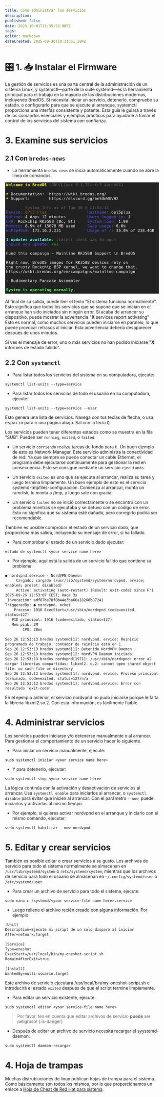 ```yaml
---
title: Cómo administrar los servicios
description:
published: false
date: 2025-10-01T11:35:53.087Z
tags:
editor: markdown
dateCreated: 2025-09-30T10:31:51.284Z
---
```


# 🎛️ 1. 📥 Instalar el Firmware

La gestión de servicios es una parte central de la administración de un sistema Linux, y systemctl—parte de la suite systemd—es la herramienta principal para el trabajo en la mayoría de las distribuciones modernas, incluyendo BredOS. Si necesita iniciar un servicio, detenerlo, compruebe su estado. o configurarlo para que se ejecute al arranque, systemctl proporciona una interfaz consistente y potente. Esta guía le guiará a través de los comandos esenciales y ejemplos prácticos para ayudarle a tomar el control de los servicios del sistema con confianza.

# 3. Examine sus servicios

## 2.1 Con `bredos-news`

- La herramienta `bredos-news` se inicia automáticamente cuando se abre la línea de comandos.

![bredos-news.png](/systemd/bredos-news.png)

Al final de su salida, puede leer el texto "El sistema funciona normalmente". Esto significa que todos los servicios que se supone que se inician en el arranque han sido iniciados sin ningún error. Si acaba de arrancar su dispositivo, puede mostrar la advertencia "**X** services report activating" Esto es normal, como muchos servicios pueden iniciarse en paralelo, lo que puede provocar retrasos al iniciar. Esta advertencia debería desaparecer después de unos minutos.

Si ves el mensaje de error, uno o más servicios no han podido iniciarse "**X** informes de estado fallido".

## 2.2 Con `systemctl`

- Para listar todos los servicios del sistema en su computadora, ejecute:

```
systemctl list-units --type=service
```

- Para listar todos los servicios de todo el usuario en su computadora, ejecute:

```
systemctl list-units --type=service --user
```

Esto genera una lista de servicios. Navega con tus teclas de flecha, o usa <kbd>espacio</kbd> para ir una página abajo. Sal con la tecla <kbd>Q</kbd>.

Los servicios pueden tener diferentes estados como se muestra en la fila "SUB". Pueden ser `running`, `exited`, o `failed`.

- Un servicio `corriendo` realiza tareas de fondo para ti. Un buen ejemplo de esto es Network Manager. Este servicio administra la conectividad de red. Ya que siempre se puede conectar un cable Ethernet, el programa debe ejecutarse continuamente para gestionar la red en consecuencia. Esto se consigue mediante un servicio `ejecutando`.

- Un servicio `exited` es uno que se ejecuta al arrancar, realiza su tarea y luego termina limpiamente. Un buen ejemplo de esto es el servicio systemd-tmpfiles-configuración. Comienza al arrancar, monta un ramdisk, lo monta a /tmp, y luego sale con gracia.

- Un servicio `failed` no se inició correctamente o se encontró con un problema mientras se ejecutaba y se detuvo con un código de error. Esto no significa que su sistema esté dañado, pero corregirlo podría ser recomendable.

También es posible comprobar el estado de un servicio dado, que proporciona más salida, incluyendo su mensaje de error, si ha fallado.

- Para comprobar el estado de un servicio dado ejecutar:

```
estado de systemctl <your service name here>
```

- Por ejemplo, aquí está la salida de un servicio fallido que contiene su problema:

```
● nordvpnd.service - NordVPN Daemon
     Cargado: cargado (/usr/lib/systemd/system/nordvpnd. ervice; enabled; preset: disabled)
     Active: activating (auto-restart) (Result: exit-code) since Fri 2025-09-26 12:53:07 CEST; Hace 3s
 Invocación: adf87be78f8b44e3ba66a18268b87241
TriggeredBy: ● nordvpnd. ocket
    Proceso: 1916 ExecStart=/usr/sbin/nordvpnd (code=exited, status=127)
   PID principal: 1916 (code=exitado, status=127)
   Mem piak: 2M
        CPU: 28ms

Sep 26 12:53:13 bredos systemd[1]: nordvpnd. ervice: Reinicio programado de trabajo, contador de reinicio está en 1.
Sep 26 12:53:13 bredos systemd[1]: Detenido NordVPN Daemon.
Sep 26 12:53:13 bredos systemd[1]: NordVPN Daemon iniciado.
Sep 26 12:53:13 bredos nordvpnd[1971]: /usr/sbin/nordvpnd: error al cargar librerías compartidas: libxml2. o.2: cannot open shared object file: no such file or directory
Sep 26 12:53:13 bredos systemd[1]: nordvpnd. ervice: Proceso principal terminado, code=exited, status=127/n/a
Sep 26 12:53:13 bredos systemd[1]: nordvpnd.service: Error con resultado 'exit-code'.
```

En el ejemplo anterior, el servicio nordvpnd no pudo iniciarse porque le falta la librería libxml2.so.2. Con esta información, es fácilmente fijable.

# 4. Administrar servicios

Los servicios pueden iniciarse y/o detenerse manualmente o al arrancar. Para gestionar el comportamiento de un servicio hacer lo siguiente.

- Para iniciar un servicio manualmente, ejecute:

```
sudo systemctl iniciar <your service name here>
```

- Y para detenerlo, ejecutar:

```
sudo systemctl stop <your service name here>
```

La lógica continúa con la activación y desactivación de servicios al arrancar. Usa `systemctl enable` para iniciarlos al arrancar, o `systemctl disable` para evitar que inicien al arrancar. Con el parámetro `--now`, puede iniciarlos y activarlos al mismo tiempo.

- Por ejemplo, si quieres activar nordvpnd en el arranque y iniciarlo con el mismo comando, ejecutar:

```
sudo systemctl habilitar --now nordvpnd
```

# 5. Editar y crear servicios

También es posible editar o crear servicios a su gusto. Los archivos de servicio para todo el sistema normalmente se almacenan en `/usr/lib/systemd/system` o `/etc/systemd/system`, mientras que los archivos de servicio para todo el usuario se almacenan en `~/.config/systemd/user` o `/etc/systemd/user`.

- Para crear un archivo de servicio para todo el sistema, ejecute:

```
sudo nano ► /systemd/<your service-file name here>.service
```

- Luego rellene el archivo recién creado con alguna información. Por ejemplo:

```
[Unit]
Description=Ejecute mi script de un solo disparo al iniciar
After=network.target

[Service]
Type=oneshot
ExecStart=/usr/local/bin/my-oneshot-script.sh
RemainAfterExit=true

[Install]
WantedBy=multi-usuario.target
```

Este archivo de servicio ejecutará /usr/local/bin/my-oneshot-script.sh e introducirá el estado `exited` después de que el script termine limpiamente.

- Para editar un servicio existente, ejecute:

```
sudo systemctl editar <your service-file name here>
```

> Por favor, ten en cuenta que editar archivos de servicio **puede** ser peligroso!
> {.is-danger}

- Después de editar un archivo de servicio necesita recargar el syystemd-daemon:

```
sudo systemctl daemon-recargar
```

# 4. Hoja de trampas

Muchas distrubiuciones de linux publican hojas de trampa para el sistema. Como básicamente son todos los mismos, por lo que proporcionamos un enlace a [Hoja de Cheat de Red Hat para sistema](https://access.redhat.com/sites/default/files/attachments/12052018_systemd_6.pdf).
